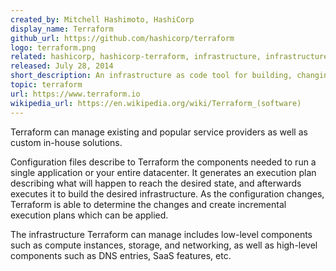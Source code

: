 ```yaml
---
created_by: Mitchell Hashimoto, HashiCorp
display_name: Terraform
github_url: https://github.com/hashicorp/terraform
logo: terraform.png
related: hashicorp, hashicorp-terraform, infrastructure, infrastructure-as-code, terraform-configurations, terraform-module, terraform-modules, terraform-providers
released: July 28, 2014
short_description: An infrastructure as code tool for building, changing, and versioning infrastructure safely and efficiently.
topic: terraform
url: https://www.terraform.io
wikipedia_url: https://en.wikipedia.org/wiki/Terraform_(software)
---
```

Terraform can manage existing and popular service providers as well as custom in-house solutions.

Configuration files describe to Terraform the components needed to run a single application or your entire datacenter.
It generates an execution plan describing what will happen to reach the desired state, and afterwards executes it to build the desired infrastructure.
As the configuration changes, Terraform is able to determine the changes and create incremental execution plans which can be applied.

The infrastructure Terraform can manage includes low-level components such as compute instances, storage, and networking, as well as high-level components such as DNS entries, SaaS features, etc.
